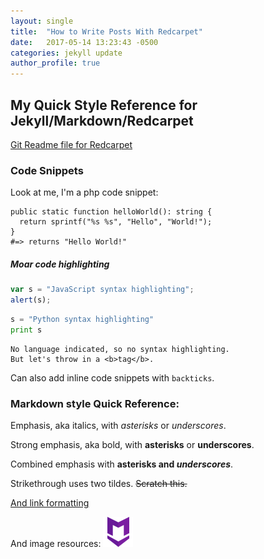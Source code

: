 ```yaml
---
layout: single
title:  "How to Write Posts With Redcarpet"
date:   2017-05-14 13:23:43 -0500
categories: jekyll update
author_profile: true
---
```


## My Quick Style Reference for Jekyll/Markdown/Redcarpet

[Git Readme file for Redcarpet](https://github.com/vmg/redcarpet/blob/v3.2.2/README.markdown#and-its-like-really-simple-to-use)

### Code Snippets

Look at me, I'm a php code snippet:

```php?start_inline=true
public static function helloWorld(): string {
  return sprintf("%s %s", "Hello", "World!");
}
#=> returns "Hello World!"
```

##### Moar code highlighting

```javascript
var s = "JavaScript syntax highlighting";
alert(s);
```
 
```python
s = "Python syntax highlighting"
print s
```
 
```
No language indicated, so no syntax highlighting. 
But let's throw in a <b>tag</b>.
```

Can also add inline code snippets with `backticks`.

### Markdown style Quick Reference:

Emphasis, aka italics, with *asterisks* or _underscores_.

Strong emphasis, aka bold, with **asterisks** or __underscores__.

Combined emphasis with **asterisks and _underscores_**.

Strikethrough uses two tildes. ~~Scratch this.~~

[And link formatting](https://www.google.com)

And image resources:
![alt text](https://github.com/adam-p/markdown-here/raw/master/src/common/images/icon48.png "Logo Title Text 1")


